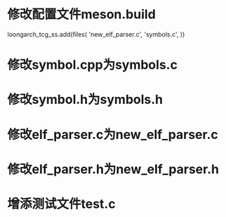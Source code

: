 # 修改配置文件meson.build
loongarch_tcg_ss.add(files(
  'new_elf_parser.c',
  'symbols.c',
))

# 修改symbol.cpp为symbols.c
# 修改symbol.h为symbols.h
# 修改elf_parser.c为new_elf_parser.c
# 修改elf_parser.h为new_elf_parser.h

# 增添测试文件test.c